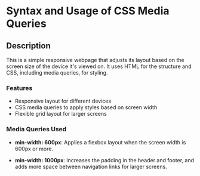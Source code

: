 # Syntax and Usage of CSS Media Queries

## Description

This is a simple responsive webpage that adjusts its layout based on the screen size of the device it's viewed on. It uses HTML for the structure and CSS, including media queries, for styling.

### Features

- Responsive layout for different devices
- CSS media queries to apply styles based on screen width
- Flexible grid layout for larger screens

### Media Queries Used

- **min-width: 600px**: Applies a flexbox layout when the screen width is 600px or more.

- **min-width: 1000px**: Increases the padding in the header and footer, and adds more space between navigation links for larger screens.
